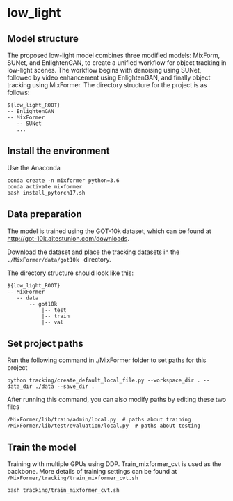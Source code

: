 # low_light
## Model structure
The proposed low-light model combines three modified models: MixForm, SUNet, and EnlightenGAN, to create a unified workflow for object tracking in low-light scenes. The workflow begins with denoising using SUNet, followed by video enhancement using EnlightenGAN, and finally object tracking using MixFormer. The directory structure for the project is as follows:
   ```
   ${low_light_ROOT}
  -- EnlightenGAN
  -- MixFormer
      -- SUNet
      ...
   ```
## Install the environment
Use the Anaconda
```
conda create -n mixformer python=3.6
conda activate mixformer
bash install_pytorch17.sh
```
## Data preparation
The model is trained using the GOT-10k dataset, which can be found at http://got-10k.aitestunion.com/downloads.

Download the dataset and place the tracking datasets in the ```./MixFormer/data/got10k ``` directory. 

The directory structure should look like this:
   ```
   ${low_light_ROOT}
  -- MixFormer
      -- data
          -- got10k
              |-- test
              |-- train
              |-- val
   ```



## Set project paths
Run the following command in ./MixFormer folder to set paths for this project

```
python tracking/create_default_local_file.py --workspace_dir . --data_dir ./data --save_dir .
```
After running this command, you can also modify paths by editing these two files
```
/MixFormer/lib/train/admin/local.py  # paths about training
/MixFormer/lib/test/evaluation/local.py  # paths about testing
```

## Train the model

Training with multiple GPUs using DDP. Train_mixformer_cvt is used as the backbone. More details of training settings can be found at ```/MixFormer/tracking/train_mixformer_cvt.sh```
``` 
bash tracking/train_mixformer_cvt.sh
```
